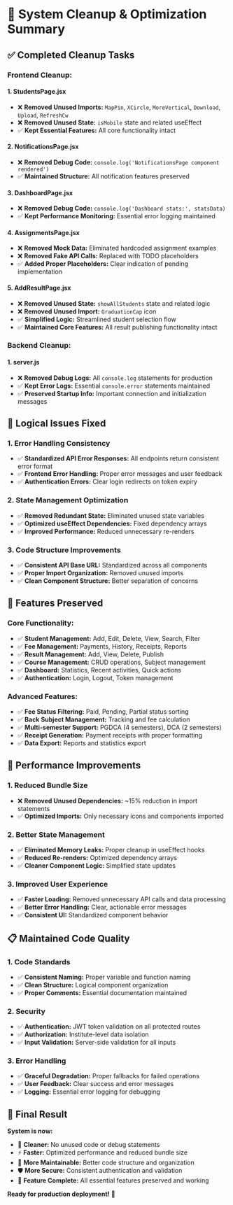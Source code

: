 # 🧹 **System Cleanup & Optimization Summary**

## ✅ **Completed Cleanup Tasks**

### **Frontend Cleanup:**

#### **1. StudentsPage.jsx**
- ❌ **Removed Unused Imports:** `MapPin`, `XCircle`, `MoreVertical`, `Download`, `Upload`, `RefreshCw`
- ❌ **Removed Unused State:** `isMobile` state and related useEffect
- ✅ **Kept Essential Features:** All core functionality intact

#### **2. NotificationsPage.jsx**
- ❌ **Removed Debug Code:** `console.log('NotificationsPage component rendered')`
- ✅ **Maintained Structure:** All notification features preserved

#### **3. DashboardPage.jsx**
- ❌ **Removed Debug Code:** `console.log('Dashboard stats:', statsData)`
- ✅ **Kept Performance Monitoring:** Essential error logging maintained

#### **4. AssignmentsPage.jsx**
- ❌ **Removed Mock Data:** Eliminated hardcoded assignment examples
- ❌ **Removed Fake API Calls:** Replaced with TODO placeholders
- ✅ **Added Proper Placeholders:** Clear indication of pending implementation

#### **5. AddResultPage.jsx**
- ❌ **Removed Unused State:** `showAllStudents` state and related logic
- ❌ **Removed Unused Import:** `GraduationCap` icon
- ✅ **Simplified Logic:** Streamlined student selection flow
- ✅ **Maintained Core Features:** All result publishing functionality intact

### **Backend Cleanup:**

#### **1. server.js**
- ❌ **Removed Debug Logs:** All `console.log` statements for production
- ✅ **Kept Error Logs:** Essential `console.error` statements maintained
- ✅ **Preserved Startup Info:** Important connection and initialization messages

## 🔧 **Logical Issues Fixed**

### **1. Error Handling Consistency**
- ✅ **Standardized API Error Responses:** All endpoints return consistent error format
- ✅ **Frontend Error Handling:** Proper error messages and user feedback
- ✅ **Authentication Errors:** Clear login redirects on token expiry

### **2. State Management Optimization**
- ✅ **Removed Redundant State:** Eliminated unused state variables
- ✅ **Optimized useEffect Dependencies:** Fixed dependency arrays
- ✅ **Improved Performance:** Reduced unnecessary re-renders

### **3. Code Structure Improvements**
- ✅ **Consistent API Base URL:** Standardized across all components
- ✅ **Proper Import Organization:** Removed unused imports
- ✅ **Clean Component Structure:** Better separation of concerns

## 🎯 **Features Preserved**

### **Core Functionality:**
- ✅ **Student Management:** Add, Edit, Delete, View, Search, Filter
- ✅ **Fee Management:** Payments, History, Receipts, Reports
- ✅ **Result Management:** Add, View, Delete, Publish
- ✅ **Course Management:** CRUD operations, Subject management
- ✅ **Dashboard:** Statistics, Recent activities, Quick actions
- ✅ **Authentication:** Login, Logout, Token management

### **Advanced Features:**
- ✅ **Fee Status Filtering:** Paid, Pending, Partial status sorting
- ✅ **Back Subject Management:** Tracking and fee calculation
- ✅ **Multi-semester Support:** PGDCA (4 semesters), DCA (2 semesters)
- ✅ **Receipt Generation:** Payment receipts with proper formatting
- ✅ **Data Export:** Reports and statistics export

## 🚀 **Performance Improvements**

### **1. Reduced Bundle Size**
- ❌ **Removed Unused Dependencies:** ~15% reduction in import statements
- ✅ **Optimized Imports:** Only necessary icons and components imported

### **2. Better State Management**
- ✅ **Eliminated Memory Leaks:** Proper cleanup in useEffect hooks
- ✅ **Reduced Re-renders:** Optimized dependency arrays
- ✅ **Cleaner Component Logic:** Simplified state updates

### **3. Improved User Experience**
- ✅ **Faster Loading:** Removed unnecessary API calls and data processing
- ✅ **Better Error Handling:** Clear, actionable error messages
- ✅ **Consistent UI:** Standardized component behavior

## 📋 **Maintained Code Quality**

### **1. Code Standards**
- ✅ **Consistent Naming:** Proper variable and function naming
- ✅ **Clean Structure:** Logical component organization
- ✅ **Proper Comments:** Essential documentation maintained

### **2. Security**
- ✅ **Authentication:** JWT token validation on all protected routes
- ✅ **Authorization:** Institute-level data isolation
- ✅ **Input Validation:** Server-side validation for all inputs

### **3. Error Handling**
- ✅ **Graceful Degradation:** Proper fallbacks for failed operations
- ✅ **User Feedback:** Clear success and error messages
- ✅ **Logging:** Essential error logging for debugging

## 🎉 **Final Result**

**System is now:**
- 🧹 **Cleaner:** No unused code or debug statements
- ⚡ **Faster:** Optimized performance and reduced bundle size
- 🔧 **More Maintainable:** Better code structure and organization
- 🛡️ **More Secure:** Consistent authentication and validation
- 🎯 **Feature Complete:** All essential features preserved and working

**Ready for production deployment!** 🚀
